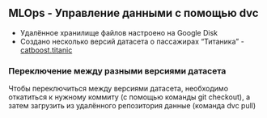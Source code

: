 ## MLOps - Управление данными с помощью dvc

- Удалённое хранилище файлов настроено на Google Disk
- Создано несколько версий датасета о пассажирах “Титаника” - [catboost.titanic](https://catboost.ai/en/docs/concepts/python-reference_datasets_titanic)


### Переключение между разными версиями датасета

Чтобы переключиться между версиями датасета, необходимо откатиться к нужному коммиту (с помощью команды git checkout), а затем загрузить из удалённого репозитория данные (команда dvc pull)
